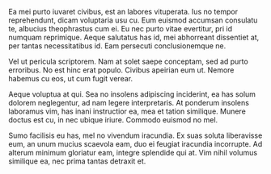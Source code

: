 Ea mei purto iuvaret civibus, est an labores vituperata. Ius no tempor reprehendunt, dicam voluptaria usu cu. Eum euismod accumsan consulatu te, albucius theophrastus cum ei. Eu nec purto vitae evertitur, pri id numquam reprimique. Aeque salutatus has id, mei abhorreant dissentiet at, per tantas necessitatibus id. Eam persecuti conclusionemque ne.

Vel ut pericula scriptorem. Nam at solet saepe conceptam, sed ad purto erroribus. No est hinc erat populo. Civibus apeirian eum ut. Nemore habemus cu eos, ut cum fugit verear.

Aeque voluptua at qui. Sea no insolens adipiscing inciderint, ea has solum dolorem neglegentur, ad nam legere interpretaris. At ponderum insolens laboramus vim, has inani instructior ea, mea et tation similique. Munere doctus est cu, in nec ubique iriure. Commodo euismod no mel.

Sumo facilisis eu has, mel no vivendum iracundia. Ex suas soluta liberavisse eum, an unum mucius scaevola eam, duo ei feugiat iracundia incorrupte. Ad alterum minimum gloriatur eam, integre splendide qui at. Vim nihil volumus similique ea, nec prima tantas detraxit et.
